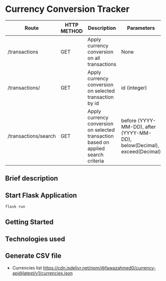 # Currency Conversion Tracker

|Route|HTTP METHOD|Description|Parameters|
|-----|----| --------|-----|
|/transactions|GET|Apply currency conversion on all transactions|None|
|/transactions/<id>|GET|Apply currency conversion on selected transaction by id|id (integer)|
|/transactions/search|GET|Apply currency conversion on selected transaction based on applied search criteria|before (YYYY-MM-DD), after (YYYY-MM-DD), below(Decimal), exceed(Decimal)|

## Brief description

## Start Flask Application
```sh
flask run
```
## Getting Started


## Technologies used


## Generate CSV file
* Currencies list https://cdn.jsdelivr.net/npm/@fawazahmed0/currency-api@latest/v1/currencies.json
